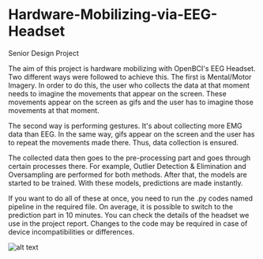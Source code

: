 # Hardware-Mobilizing-via-EEG-Headset
Senior Design Project

The aim of this project is hardware mobilizing with OpenBCI's EEG Headset. Two different ways were followed to achieve this. The first is Mental/Motor Imagery. In order to do this, the user who collects the data at that moment needs to imagine the movements that appear on the screen. These movements appear on the screen as gifs and the user has to imagine those movements at that moment.

The second way is performing gestures. It's about collecting more EMG data than EEG. In the same way, gifs appear on the screen and the user has to repeat the movements made there. Thus, data collection is ensured.

The collected data then goes to the pre-processing part and goes through certain processes there. For example, Outlier Detection & Elimination and Oversampling are performed for both methods. After that, the models are started to be trained. With these models, predictions are made instantly.

If you want to do all of these at once, you need to run the .py codes named pipeline in the required file. On average, it is possible to switch to the prediction part in 10 minutes. You can check the details of the headset we use in the project report. Changes to the code may be required in case of device incompatibilities or differences.

![alt text]([https://www.researchgate.net/publication/334182866/figure/fig2/AS:776399644278792@1562119508983/OpenBCI-wireless-3D-printed-headset-with-the-Cyton-board-and-the-Daisy-module-attached.png](http://www.alpmed.com.tr/wp-content/uploads/2020/09/UCM4-Product-2_1024x1024-e1601370441949.jpg))
